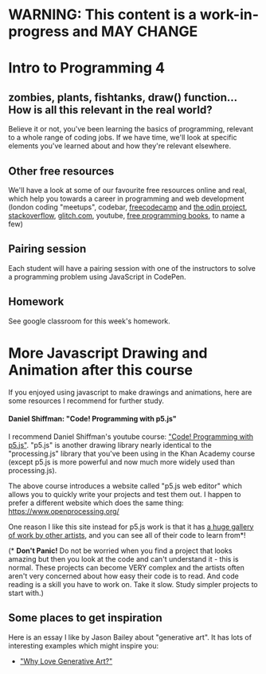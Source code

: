 # WARNING: This content is a work-in-progress and MAY CHANGE


# Intro to Programming 4

## zombies, plants, fishtanks, draw() function... How is all this relevant in the real world?

Believe it or not, you've been learning the basics of programming, relevant to a whole range of coding jobs.  If we have time, we'll look at specific elements you've learned about and how they're relevant elsewhere.

## Other free resources

We'll have a look at some of our favourite free resources online and real, which help you towards a career in programming and web development
(london coding "meetups", codebar, [freecodecamp](https://www.freecodecamp.org/) and [the odin project](https://www.theodinproject.com/), [stackoverflow](https://stackoverflow.com/), [glitch.com](https://glitch.com/), youtube, [free programming books](https://github.com/EbookFoundation/free-programming-books/blob/master/free-programming-books.md#javascript), to name a few)

## Pairing session

Each student will have a pairing session with one of the instructors to solve a programming problem using JavaScript in CodePen.
## Homework

See google classroom for this week's homework.

# More Javascript Drawing and Animation after this course

If you enjoyed using javascript to make drawings and animations, here are some resources I recommend for further study.

#### Daniel Shiffman: "Code! Programming with p5.js"

I recommend Daniel Shiffman's youtube course: ["Code! Programming with p5.js"](https://www.youtube.com/playlist?list=PLRqwX-V7Uu6Zy51Q-x9tMWIv9cueOFTFA).  "p5.js" is another drawing library nearly identical to the "processing.js" library that you've been using in the Khan Academy course (except p5.js is more powerful and now much more widely used than processing.js).

The above course introduces a website called "p5.js web editor" which allows you to quickly write your projects and test them out.  I happen to prefer a different website which does the same thing: https://www.openprocessing.org/

One reason I like this site instead for p5.js work is that it has [a huge gallery of work by other artists](https://www.openprocessing.org/browse/), and you can see all of their code to learn from*!

(* **Don't Panic!** Do not be worried when you find a project that looks amazing but then you look at the code and can't understand it - this is normal.  These projects can become VERY complex and the artists often aren't very concerned about how easy their code is to read.  And code reading is a skill you have to work on.  Take it slow.  Study simpler projects to start with.)

## Some places to get inspiration

Here is an essay I like by Jason Bailey about "generative art".  It has lots of interesting examples which might inspire you:
* ["Why Love Generative Art?"](https://www.artnome.com/news/2018/8/8/why-love-generative-art)


